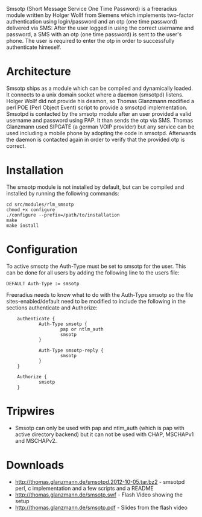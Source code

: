 Smsotp (Short Message Service One Time Password) is a freeradius module written by Holger Wollf from Siemens which implements two-factor authentication using login/password and an otp (one time password) delivered via SMS: After the user logged in using the correct username and password, a SMS with an otp (one time password) is sent to the user's phone. The user is required to enter the otp in order to successfully authenticate himeself.

# Architecture
Smsotp ships as a module which can be compiled and dynamically loaded. It connects to a unix domain socket where a daemon (smsotpd) listens. Holger Wollf did not provide his deamon,
so Thomas Glanzmann modified a perl POE (Perl Object Event) script to provide a smsotpd implementation. Smsotpd is contacted by the smsotp module after an user provided a valid username and password using PAP. It than sends the otp via SMS. Thomas Glanzmann used SIPGATE (a german VOIP provider) but any service can be used including a mobile phone by adopting the code in smsotpd. Afterwards the daemon is contacted again in order to verify that the provided otp is correct.

# Installation
The smsotp module is not installed by default, but can be compiled and installed by running the following commands:

    cd src/modules/rlm_smsotp
    chmod +x configure
    ./configure --prefix=/path/to/installation
    make
    make install

# Configuration
To active smsotp the Auth-Type must be set to smsotp for the user. This can be done for all users by adding the following line to the users file:

    DEFAULT Auth-Type := smsotp

Freeradius needs to know what to do with the Auth-Type smsotp so the file sites-enabled/default need to be modified to include the following in the sections authenticate and Authorize:


        authenticate {
                Auth-Type smsotp {
                        pap or ntlm_auth
                        smsotp
                }
        
                Auth-Type smsotp-reply {
                        smsotp
                }
        }
        
        Authorize {
                smsotp
        }

# Tripwires

* Smsotp can only be used with pap and ntlm_auth (which is pap with active directory backend) but it can not be used with CHAP, MSCHAPv1 and MSCHAPv2.

# Downloads

* http://thomas.glanzmann.de/smsotpd.2012-10-05.tar.bz2 - smsotpd perl, c implementation and a few scripts and a README
* http://thomas.glanzmann.de/smsotp.swf - Flash Video showing the setup
* http://thomas.glanzmann.de/smsotp.pdf - Slides from the flash video
